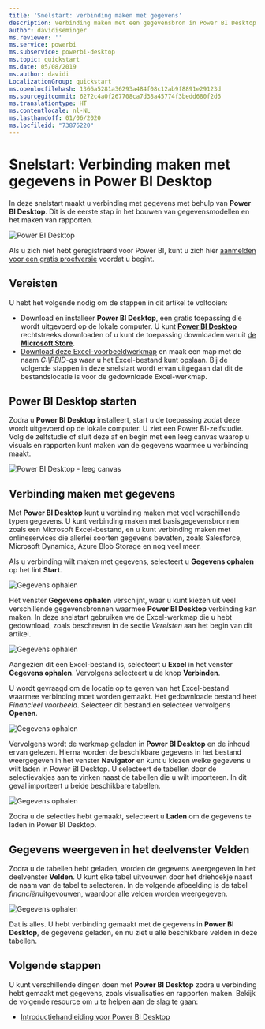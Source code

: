 ```yaml
---
title: 'Snelstart: verbinding maken met gegevens'
description: Verbinding maken met een gegevensbron in Power BI Desktop
author: davidiseminger
ms.reviewer: ''
ms.service: powerbi
ms.subservice: powerbi-desktop
ms.topic: quickstart
ms.date: 05/08/2019
ms.author: davidi
LocalizationGroup: quickstart
ms.openlocfilehash: 1366a5281a36293a484f08c12ab9f8891e29123d
ms.sourcegitcommit: 6272c4a0f267708ca7d38a45774f3bedd680f2d6
ms.translationtype: HT
ms.contentlocale: nl-NL
ms.lasthandoff: 01/06/2020
ms.locfileid: "73876220"
---
```

# <a name="quickstart-connect-to-data-in-power-bi-desktop"></a>Snelstart: Verbinding maken met gegevens in Power BI Desktop

In deze snelstart maakt u verbinding met gegevens met behulp van **Power BI Desktop**. Dit is de eerste stap in het bouwen van gegevensmodellen en het maken van rapporten.

![Power BI Desktop](media/desktop-what-is-desktop/what-is-desktop_01.png)

Als u zich niet hebt geregistreerd voor Power BI, kunt u zich hier [aanmelden voor een gratis proefversie](https://app.powerbi.com/signupredirect?pbi_source=web) voordat u begint.

## <a name="prerequisites"></a>Vereisten

U hebt het volgende nodig om de stappen in dit artikel te voltooien:
* Download en installeer **Power BI Desktop**, een gratis toepassing die wordt uitgevoerd op de lokale computer. U kunt [**Power BI Desktop**](https://powerbi.microsoft.com/desktop) rechtstreeks downloaden of u kunt de toepassing downloaden vanuit [de **Microsoft Store**](https://aka.ms/pbidesktopstore).
* [Download deze Excel-voorbeeldwerkmap](https://go.microsoft.com/fwlink/?LinkID=521962) en maak een map met de naam *C:\PBID-qs* waar u het Excel-bestand kunt opslaan. Bij de volgende stappen in deze snelstart wordt ervan uitgegaan dat dit de bestandslocatie is voor de gedownloade Excel-werkmap.

## <a name="launch-power-bi-desktop"></a>Power BI Desktop starten

Zodra u **Power BI Desktop** installeert, start u de toepassing zodat deze wordt uitgevoerd op de lokale computer. U ziet een Power BI-zelfstudie. Volg de zelfstudie of sluit deze af en begin met een leeg canvas waarop u visuals en rapporten kunt maken van de gegevens waarmee u verbinding maakt. 

![Power BI Desktop - leeg canvas](media/desktop-quickstart-connect-to-data/qs-connect-data_01.png)

## <a name="connect-to-data"></a>Verbinding maken met gegevens

Met **Power BI Desktop** kunt u verbinding maken met veel verschillende typen gegevens. U kunt verbinding maken met basisgegevensbronnen zoals een Microsoft Excel-bestand, en u kunt verbinding maken met onlineservices die allerlei soorten gegevens bevatten, zoals Salesforce, Microsoft Dynamics, Azure Blob Storage en nog veel meer.

Als u verbinding wilt maken met gegevens, selecteert u **Gegevens ophalen** op het lint **Start**.

![Gegevens ophalen](media/desktop-quickstart-connect-to-data/qs-connect-data_02.png)

Het venster **Gegevens ophalen** verschijnt, waar u kunt kiezen uit veel verschillende gegevensbronnen waarmee **Power BI Desktop** verbinding kan maken. In deze snelstart gebruiken we de Excel-werkmap die u hebt gedownload, zoals beschreven in de sectie *Vereisten* aan het begin van dit artikel.

![Gegevens ophalen](media/desktop-quickstart-connect-to-data/qs-connect-data_03.png)

Aangezien dit een Excel-bestand is, selecteert u **Excel** in het venster **Gegevens ophalen**. Vervolgens selecteert u de knop **Verbinden**.

U wordt gevraagd om de locatie op te geven van het Excel-bestand waarmee verbinding moet worden gemaakt. Het gedownloade bestand heet *Financieel voorbeeld*. Selecteer dit bestand en selecteer vervolgens **Openen**.

![Gegevens ophalen](media/desktop-quickstart-connect-to-data/qs-connect-data_04.png)

Vervolgens wordt de werkmap geladen in **Power BI Desktop** en de inhoud ervan gelezen. Hierna worden de beschikbare gegevens in het bestand weergegeven in het venster **Navigator** en kunt u kiezen welke gegevens u wilt laden in Power BI Desktop. U selecteert de tabellen door de selectievakjes aan te vinken naast de tabellen die u wilt importeren. In dit geval importeert u beide beschikbare tabellen.

![Gegevens ophalen](media/desktop-quickstart-connect-to-data/qs-connect-data_05.png)

Zodra u de selecties hebt gemaakt, selecteert u **Laden** om de gegevens te laden in Power BI Desktop.

## <a name="view-data-in-the-fields-pane"></a>Gegevens weergeven in het deelvenster Velden

Zodra u de tabellen hebt geladen, worden de gegevens weergegeven in het deelvenster **Velden**. U kunt elke tabel uitvouwen door het driehoekje naast de naam van de tabel te selecteren. In de volgende afbeelding is de tabel *financiën*uitgevouwen, waardoor alle velden worden weergegeven. 

![Gegevens ophalen](media/desktop-quickstart-connect-to-data/qs-connect-data_06.png)

Dat is alles. U hebt verbinding gemaakt met de gegevens in **Power BI Desktop**, de gegevens geladen, en nu ziet u alle beschikbare velden in deze tabellen.

## <a name="next-steps"></a>Volgende stappen

U kunt verschillende dingen doen met **Power BI Desktop** zodra u verbinding hebt gemaakt met gegevens, zoals visualisaties en rapporten maken. Bekijk de volgende resource om u te helpen aan de slag te gaan:

* [Introductiehandleiding voor Power BI Desktop](desktop-getting-started.md)

